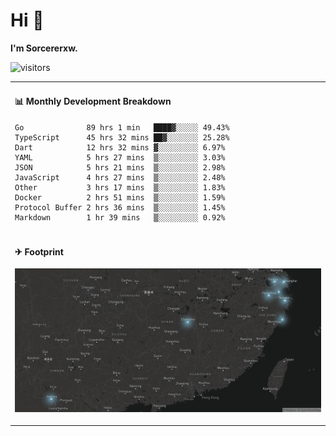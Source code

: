 # Hi 👋

**I'm Sorcererxw.**

![visitors](https://visitor-badge.glitch.me/badge?page_id=sorcererxw.sorcererx)

<table width="800px">
<tr>
<td valign="top" width="50%">

#### 📊 Monthly Development Breakdown

<!--START_SECTION:waka-->
```text
Go              89 hrs 1 min   ████▓░░░░░ 49.43%
TypeScript      45 hrs 32 mins ██▓░░░░░░░ 25.28%
Dart            12 hrs 32 mins ▓░░░░░░░░░ 6.97%
YAML            5 hrs 27 mins  ▒░░░░░░░░░ 3.03%
JSON            5 hrs 21 mins  ▒░░░░░░░░░ 2.98%
JavaScript      4 hrs 27 mins  ▒░░░░░░░░░ 2.48%
Other           3 hrs 17 mins  ▒░░░░░░░░░ 1.83%
Docker          2 hrs 51 mins  ▒░░░░░░░░░ 1.59%
Protocol Buffer 2 hrs 36 mins  ▒░░░░░░░░░ 1.45%
Markdown        1 hr 39 mins   ▒░░░░░░░░░ 0.92%
```
<!--END_SECTION:waka-->

</tr>
<tr>
<td colspan="2">

#### ✈ Footprint

![footprint](./footprint.png)

</td>
</tr>
</table>


